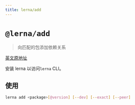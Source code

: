 ```yaml
---
title: lerna/add
---
```


# `@lerna/add`

> 向匹配的包添加依赖关系

[英文原地址](https://github.com/lerna/lerna/tree/master/commands/add#readme)

安装 lerna 以访问`lerna` CLI。

## 使用

```bash
lerna add <package>[@version] [--dev] [--exact] [--peer]
```


































